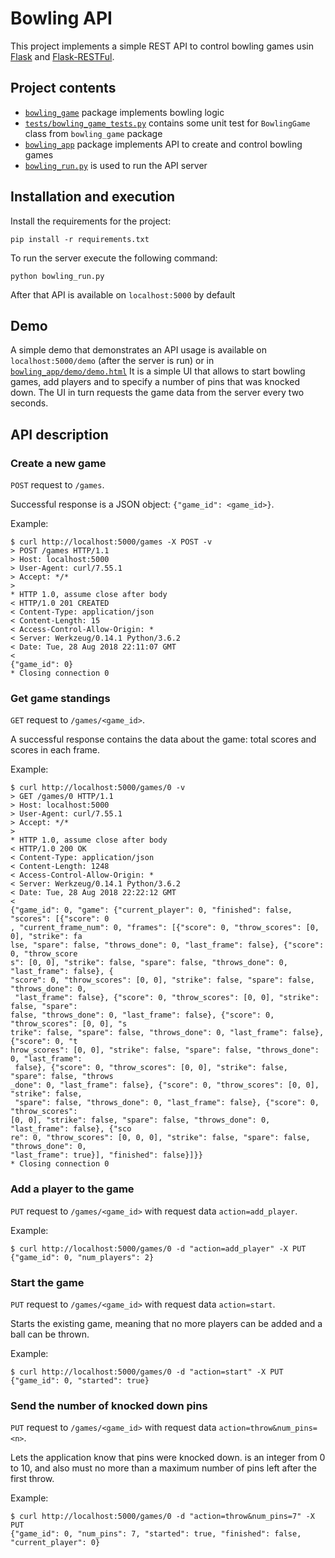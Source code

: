 # Bowling API
This project implements a simple REST API to control bowling games usin [Flask](http://flask.pocoo.org/docs/1.0/) and [Flask-RESTFul](https://flask-restful.readthedocs.io/en/latest/index.html).

## Project contents

* [`bowling_game`](/bowling_game/__init__.py) package implements bowling logic
* [`tests/bowling_game_tests.py`](/tests/bowling_game_tests.py) contains some unit test for `BowlingGame` class from `bowling_game` package
* [`bowling_app`](/bowling_app) package implements API to create and control bowling games
* [`bowling_run.py`](/bowling_run.py) is used to run the API server

## Installation and execution
Install the requirements for the project:

```pip install -r requirements.txt```


To run the server execute the following command:

```python bowling_run.py```

After that API is available on `localhost:5000` by default

## Demo
A simple demo that demonstrates an API usage is available on `localhost:5000/demo` (after the server is run) or in [`bowling_app/demo/demo.html`](/bowling_app/demo/demo.html)
It is a simple UI that allows to start bowling games, add players and to specify a number of pins that was knocked down.
The UI in turn requests the game data from the server every two seconds.


## API description
### Create a new game
`POST` request to `/games`.

Successful response is a JSON object: `{"game_id": <game_id>}`.

Example:
```
$ curl http://localhost:5000/games -X POST -v
> POST /games HTTP/1.1
> Host: localhost:5000
> User-Agent: curl/7.55.1
> Accept: */*
>
* HTTP 1.0, assume close after body
< HTTP/1.0 201 CREATED
< Content-Type: application/json
< Content-Length: 15
< Access-Control-Allow-Origin: *
< Server: Werkzeug/0.14.1 Python/3.6.2
< Date: Tue, 28 Aug 2018 22:11:07 GMT
<
{"game_id": 0}
* Closing connection 0
```

### Get game standings
`GET` request to `/games/<game_id>`.

A successful response contains the data about the game: total scores and scores in each frame.

Example:
```
$ curl http://localhost:5000/games/0 -v
> GET /games/0 HTTP/1.1
> Host: localhost:5000
> User-Agent: curl/7.55.1
> Accept: */*
>
* HTTP 1.0, assume close after body
< HTTP/1.0 200 OK
< Content-Type: application/json
< Content-Length: 1248
< Access-Control-Allow-Origin: *
< Server: Werkzeug/0.14.1 Python/3.6.2
< Date: Tue, 28 Aug 2018 22:22:12 GMT
<
{"game_id": 0, "game": {"current_player": 0, "finished": false, "scores": [{"score": 0
, "current_frame_num": 0, "frames": [{"score": 0, "throw_scores": [0, 0], "strike": fa
lse, "spare": false, "throws_done": 0, "last_frame": false}, {"score": 0, "throw_score
s": [0, 0], "strike": false, "spare": false, "throws_done": 0, "last_frame": false}, {
"score": 0, "throw_scores": [0, 0], "strike": false, "spare": false, "throws_done": 0,
 "last_frame": false}, {"score": 0, "throw_scores": [0, 0], "strike": false, "spare":
false, "throws_done": 0, "last_frame": false}, {"score": 0, "throw_scores": [0, 0], "s
trike": false, "spare": false, "throws_done": 0, "last_frame": false}, {"score": 0, "t
hrow_scores": [0, 0], "strike": false, "spare": false, "throws_done": 0, "last_frame":
 false}, {"score": 0, "throw_scores": [0, 0], "strike": false, "spare": false, "throws
_done": 0, "last_frame": false}, {"score": 0, "throw_scores": [0, 0], "strike": false,
 "spare": false, "throws_done": 0, "last_frame": false}, {"score": 0, "throw_scores":
[0, 0], "strike": false, "spare": false, "throws_done": 0, "last_frame": false}, {"sco
re": 0, "throw_scores": [0, 0, 0], "strike": false, "spare": false, "throws_done": 0,
"last_frame": true}], "finished": false}]}}
* Closing connection 0
```

### Add a player to the game
`PUT` request to `/games/<game_id>` with request data `action=add_player`.

Example:
```
$ curl http://localhost:5000/games/0 -d "action=add_player" -X PUT
{"game_id": 0, "num_players": 2}
```

### Start the game
`PUT` request to `/games/<game_id>` with request data `action=start`.

Starts the existing game, meaning that no more players can be added and a ball can be thrown.

Example:
```
$ curl http://localhost:5000/games/0 -d "action=start" -X PUT
{"game_id": 0, "started": true}
```

### Send the number of knocked down pins
`PUT` request to `/games/<game_id>` with request data `action=throw&num_pins=<n>`.

Lets the application know that <n> pins were knocked down. <n> is an integer from 0 to 10, and also must no more than a maximum number of pins left after the first throw.

Example:
```
$ curl http://localhost:5000/games/0 -d "action=throw&num_pins=7" -X PUT
{"game_id": 0, "num_pins": 7, "started": true, "finished": false, "current_player": 0}
```
